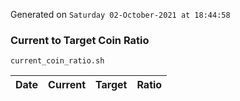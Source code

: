 Generated on `Saturday 02-October-2021 at 18:44:58`

### Current to Target Coin Ratio
`current_coin_ratio.sh`

Date|Current|Target|Ratio
---|---|---|---
